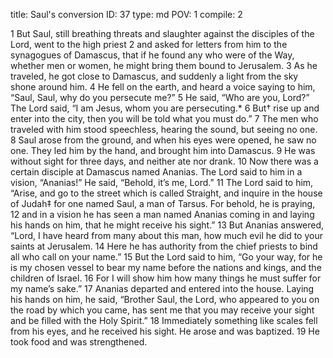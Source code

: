 title:          Saul's conversion
ID:             37
type:           md
POV:            1
compile:        2


 1 But Saul, still breathing threats and slaughter against the disciples of the Lord, went to the high priest 2 and asked for letters from him to the synagogues of Damascus, that if he found any who were of the Way, whether men or women, he might bring them bound to Jerusalem. 3 As he traveled, he got close to Damascus, and suddenly a light from the sky shone around him. 4 He fell on the earth, and heard a voice saying to him, “Saul, Saul, why do you persecute me?”
5 He said, “Who are you, Lord?”
The Lord said, “I am Jesus, whom you are persecuting.* 6  But† rise up and enter into the city, then you will be told what you must do.”
7 The men who traveled with him stood speechless, hearing the sound, but seeing no one. 8 Saul arose from the ground, and when his eyes were opened, he saw no one. They led him by the hand, and brought him into Damascus. 9 He was without sight for three days, and neither ate nor drank.
10 Now there was a certain disciple at Damascus named Ananias. The Lord said to him in a vision, “Ananias!”
He said, “Behold, it’s me, Lord.”
11 The Lord said to him, “Arise, and go to the street which is called Straight, and inquire in the house of Judah‡ for one named Saul, a man of Tarsus. For behold, he is praying, 12  and in a vision he has seen a man named Ananias coming in and laying his hands on him, that he might receive his sight.”
13 But Ananias answered, “Lord, I have heard from many about this man, how much evil he did to your saints at Jerusalem. 14 Here he has authority from the chief priests to bind all who call on your name.”
15 But the Lord said to him, “Go your way, for he is my chosen vessel to bear my name before the nations and kings, and the children of Israel. 16  For I will show him how many things he must suffer for my name’s sake.”
17 Ananias departed and entered into the house. Laying his hands on him, he said, “Brother Saul, the Lord, who appeared to you on the road by which you came, has sent me that you may receive your sight and be filled with the Holy Spirit.” 18 Immediately something like scales fell from his eyes, and he received his sight. He arose and was baptized. 19 He took food and was strengthened.